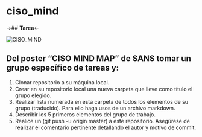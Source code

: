 # ciso_mind
->##   **Tarea**<-


![CISO_MIND](https://user-images.githubusercontent.com/8702856/83554679-c7c6bf80-a4d2-11ea-8cc7-86017e3bb97f.png)


## Del poster “CISO MIND MAP” de SANS tomar un grupo específico de tareas y:

1. Clonar repositorio a su máquina local.
2. Crear en su repositorio local una nueva carpeta que lleve como título el grupo elegido.
3. Realizar lista numerada en esta carpeta de todos los elementos de su grupo (traducido). Para ello haga usos de un archivo markdown.
4. Describir los 5 primeros elementos del grupo de trabajo.  
5. Realice un   (git push -u origin master) a este repositorio. Asegúrese de realizar el comentario pertinente detallando el autor y motivo de commit. 



